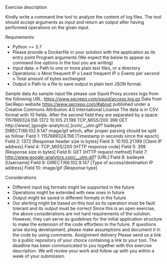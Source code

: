 Exercise description

Kindly write a command line tool to analyze the content of log files. The tool should accept arguments as input and return
an output after having performed operations on the given input.

Requirements:
- Python >= 3.7
- Please provide a Dockerfile in your solution with the application as its entry point
Program arguments
(We expect the below to appear as command line options in the tool you are writing)
- Input data:
o Path to one or more plain text files, or a directory
- Operations:
o Most frequent IP
o Least frequent IP
o Events per second
o Total amount of bytes exchanged
- Output
o Path to a file to save output in plain text JSON format.

Sample data
As sample input file please use Squid Proxy access logs from the following URL:
https://www.secrepo.com/squid/access.log.gz
Data from SecRepo website https://www.secrepo.com/#about published under a Creative Commons Attribution 4.0
International License
The data is in CSV format with 10 fields. After the second field they are separated by a space:
1157689324.156 1372 10.105.21.199 TCP_MISS/200 399 GET http://www[.]google-analytics[.]com/__utm.gif? badeyek
DIRECT/66.102.9.147 image/gif
which, after proper parsing should be split as follow:
Field 1: 1157689324.156 [Timestamp in seconds since the epoch]
Field 2: 1372 [Response header size in bytes]
Field 3: 10.105.21.199 [Client IP address]
Field 4: TCP_MISS/200 [HTTP response code]
Field 5: 399 [Response size in bytes]
Field 6: GET [HTTP request method]
Field 7: http://www.google-analytics.com/__utm.gif? [URL]
Field 8: badeyek [Username]
Field 9: DIRECT/66.102.9.147 [Type of access/destination IP address]
Field 10: image/gif [Response type]

Considerations
- Different input log formats might be supported in the future
- Operations might be extended with new ones in future
- Output might be saved in different formats in the future
- Our alerting might be based on this tool so its operation must be fault tolerant and its output must be correct
Since this is an open exercise, the above considerations are not hard requirements of the solution.
However, they can serve as guidelines for the initial application structure to make the extension of the code effortless in
the future.
If questions arise during development, please make assumptions and document it in the code by using comments.
Assignment delivery
Please send us a link to a public repository of your choice containing a link to your tool. The deadline has been
communicated to you together with this exercise description. We will review your work and follow up with you within a
week of your submission.
